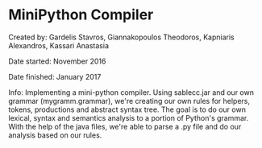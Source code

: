 # MiniPython Compiler

Created by:  Gardelis Stavros, Giannakopoulos Theodoros, Kapniaris Alexandros, Kassari Anastasia
 
Date started: November 2016

Date finished: January 2017

Info: Implementing a mini-python compiler. Using sablecc.jar and our own grammar (mygramm.grammar), we're creating our own rules for helpers, tokens, productions and abstract syntax tree. The goal is to do our own lexical, syntax and semantics analysis to a portion of Python's grammar. With the help of the java files, we're able to parse a .py file and do our analysis based on our rules.
